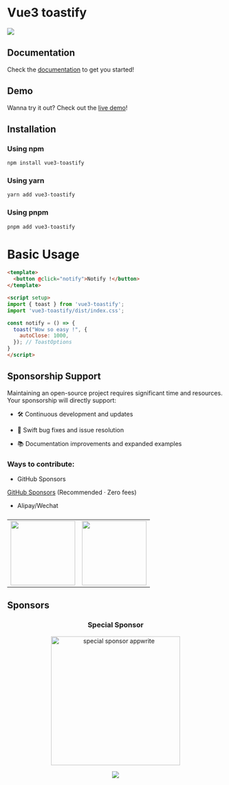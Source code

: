 # Vue3 toastify

![](https://user-images.githubusercontent.com/5574267/130804494-a9d2d69c-f170-4576-b2e1-0bb7f13dd92d.gif)

## Documentation

Check the [documentation](https://vue3-toastify.js-bridge.com/get-started/introduction.html) to get you started!

## Demo

Wanna try it out? Check out the [live demo](https://vue3-toastify.js-bridge.com)!

## Installation

### Using npm

```bash
npm install vue3-toastify
```

### Using yarn

```bash
yarn add vue3-toastify
```

### Using pnpm

```bash
pnpm add vue3-toastify
```

# Basic Usage

```html
<template>
  <button @click="notify">Notify !</button>
</template>

<script setup>
import { toast } from 'vue3-toastify';
import 'vue3-toastify/dist/index.css';

const notify = () => {
  toast("Wow so easy !", {
    autoClose: 1000,
  }); // ToastOptions
}
</script>
```

## Sponsorship Support
Maintaining an open-source project requires significant time and resources. Your sponsorship will directly support:

- 🛠️ Continuous development and updates

- 🐛 Swift bug fixes and issue resolution

- 📚 Documentation improvements and expanded examples

### Ways to contribute:

- GitHub Sponsors
  
[GitHub Sponsors](https://github.com/sponsors/jerrywu001) (Recommended · Zero fees)

- Alipay/Wechat
  
<table style="display: flex; width: 500px;">
  <tr>
    <td style="margin-right: 16px;">
      <img style="width: 150px;" src="https://www.js-bridge.com/alipay.jpg" />
    </td>
    <td style="margin-right: 16px;">
      <img style="width: 150px;" src="https://www.js-bridge.com/wechat.jpg" />
    </td>
  </tr>
</table>

## Sponsors

<p align="center">
  <h3 align="center">Special Sponsor</h3>
</p>

<p align="center">
  <a target="_blank" href="https://www.bnsense.com/">
  <img alt="special sponsor appwrite" src="https://www.bnsense.com/uploads/LOGO/imgs/logo_1704355682323.png" width="300">
  </a>
</p>

<p align="center">
  <a href="https://ik.imagekit.io/jerrywu001/sponsors.svg?updatedAt=1691025797559">
    <img src="https://ik.imagekit.io/jerrywu001/sponsors.svg?updatedAt=1691025797559"/>
  </a>
</p>
